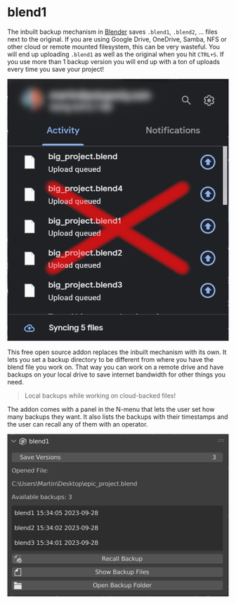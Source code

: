 # blend1

The inbuilt backup mechanism in [Blender](https://blender.org) saves `.blend1`, `.blend2`, ... files
next to the original. If you are using Google Drive, OneDrive, Samba, NFS or other cloud or remote
mounted filesystem, this can be very wasteful. You will end up uploading `.blend1` as well as the
original when you hit `CTRL+S`. If you use more than 1 backup version you will end up with a ton of
uploads every time you save your project!

<p align="center">

![Google Drive endlessly uploading backups](README_gdfs_uploads.png)

</p>

This free open source addon replaces the inbuilt mechanism with its own. It lets you set a
backup directory to be different from where you have the blend file you work on. That way you can
work on a remote drive and have backups on your local drive to save internet bandwidth for other
things you need.

> Local backups while working on cloud-backed files!

The addon comes with a panel in the N-menu that lets the user set how many backups they want. It
also lists the backups with their timestamps and the user can recall any of them with an operator.

<p align="center">

![panel of the blend1 addon](README_ui.png)

</p>